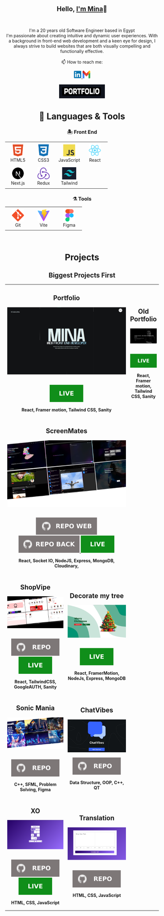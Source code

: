 <h2 align="center">Hello, <a href="https://github.com/Mina-Massoud"  
  title="Profile">I'm Mina</a>👋</h2>
<br>
<p align="center">
  I'm a 20 years old Software Engineer based in Egypt<br>
  I'm passionate about creating intuitive and dynamic user experiences. With a background in front-end web development and a keen eye for design, I always strive to build websites that are 
  both visually compelling and functionally effective.
 <br>
 <br>
  📫 How to reach me:
</p>

<div align='center'>
  <a href="https://www.linkedin.com/in/mina-melad/"> 
    <img src="icons/linkedin.svg" alt="LinkedIn" height="25" width='25' />
  </a>
  <a href="mailto:minamelad232@gmail.com"> 
    <img src="icons/gmail.svg" alt="Gmail" height="25" width='25' />
  </a>
</div>
<br>

<div align='center'>
  <a href='https://mina-melad.onrender.com/'>
    <img src="images/port.png" alt="Portfolio" height="45" width='150' />
  </a>
</div>

<h1 align="center">🚀 Languages & Tools</h1>

<h3 align='center'>🏝️ Front End</h3>

<table align="center" width:"100%">
  <tr>
    <td align="center" height="70" width="70">
      <img src="icons/html5.svg" alt="HTML" width="40" height="40"/>
      <br/>HTML5
    </td>
    <td align="center" height="70" width="70">
      <img src="icons/css3.svg" alt="CSS3" width="40" height="40"/>
      <br/>CSS3
    </td>
    <td align="center" height="70" width="70">
      <img src="icons/javascript.svg" alt="JavaScript" width="40" height="40"/>
      <br/>JavaScript
    </td>
    <td align="center" height="70" width="70">
      <img src="icons/react.svg" alt="React" width="40" height="40"/>
      <br/>React
    </td>
  </tr>
  <tr>
    <td align="center" height="70" width="70">
      <img src="icons/next.svg" alt="React" width="40" height="40"/>
      <br/>Next.js
    </td>
    <td align="center" height="70" width="70">
      <img src="icons/redux.svg" alt="Redux" width="40" height="40"/>
      <br/>Redux
    </td>
    <td align="center" height="70" width="70">
      <img src="images/tailwind.png" alt="Styled Components" height="40"/>
      <br/>Tailwind
    </td>
  </tr>
</table>

<h3 align='center'>⚗️ Tools</h3>

<table align="center">
  <tr>
    <td align="center" height="70" width="70">
      <img src="icons/git.svg" alt="Git" width="40" height="40"/>
      <br/>Git
    </td>
    <td align="center" height="70" width="70">
      <img src="icons/vite.svg" alt="Vite" width="40" height="40"/>
      <br/>Vite
    </td>
    <td align="center" height="70" width="70">
      <img src="icons/figma.svg" alt="Figma" width="40" height="40"/>
      <br/>Figma
    </td>
  </tr>
</table>

<br>

<h1 align="center">Projects</h1>

<h2 align="center">Biggest Projects First</h2>

<table>
  <tr>
    <!-- <td width='50%'></td> -->
      <td width='50%' colspan=2>
      <h2 align='center'>Portfolio</h2>
      <div align='center'>  
        <a href='https://mina-melad.vercel.app/'> 
          <img src='images/main-portfolio.png' alt='portfolio'/>
        </a>
        <br>
        <br>
        <p>
          <a href='https://mina-melad.onrender.com/'>
            <img src='icons/live.svg'/>
          </a>
        </p>
        <p><strong>React, Framer motion, Tailwind CSS, Sanity </strong></p>
      </div>
    </td>
      <td width='50%' colspan=2>
      <h2 align='center'>Old Portfolio</h2>
      <div align='center'>  
        <a href='https://mina-melad.onrender.com/'>
          <img src='images/4.png' alt='portfolio'/>
        </a>
        <br>
        <br>
        <p>
          <a href='https://mina-melad.onrender.com/'>
            <img src='icons/live.svg'/>
          </a>
        </p>
        <p><strong>React, Framer motion, Tailwind CSS, Sanity </strong></p>
      </div>
    </td>
     <tr>
      <tr>
     <td width='50%'  colspan=2>
      <h2 align='center'>ScreenMates</h2>
      <div align='center'>  
        <a href='https://screenmates-beta-v.onrender.com/'>
          <img src='images/3.png' alt='socialmedia'/>
        </a>
        <br>
        <br>
        <p>
          <a href='https://github.com/Mina-Massoud/screenmates'>
            <img src="icons/repo-web.svg"/>
          </a>
          <a href='https://github.com/MarkoSami/ScreenMates-backend'>
            <img src="icons/repo-back.svg"/>
          </a>
          <a href='https://screenmates-beta-v.onrender.com/'>
            <img src='icons/live.svg'/>
          </a>
        </p>
        <p><strong>React, Socket IO, NodeJS, Express, MongoDB, Cloudinary, </strong></p>
      </div>
    </td>
  </tr>
  <tr>
    <td width='50%'>
      <h2 align='center'>ShopVipe</h2>
      <div align='center'>  
        <a href='https://shop-vipe.vercel.app/'>
          <img src='images/1.png' alt='ShopVipe'/>
        </a>
        <br>
        <br>
        <p>
          <a href='https://github.com/Mina-Massoud/Shop-Vipe'>
            <img src="icons/repo.svg"/>
          </a>
          <a href='https://shop-vipe.vercel.app/'>
            <img src='icons/live.svg'/>
          </a>
        </p>
        <p><strong>React, TailwindCSS, GoogleAUTH, Sanity</strong></p>
      </div>
    </td>
    <td width='50%'>
      <h2 align='center'>Decorate my tree</h2>
      <div align='center'>  
        <a href='https://decorate-my-tree.onrender.com/'>
          <img src='images/2.png' alt='Decorate my tree'/>
        </a>
        <br>
        <br>
        <p>
          <a href='https://decorate-my-tree.onrender.com/'>
            <img src='icons/live.svg'/>
          </a>
        </p>
        <p><strong>React, FramerMotion, NodeJs, Express, MongoDB</strong></p>
      </div>
    </td>
  </tr>
   <tr>
    <td width='50%'>
      <h2 align='center'>Sonic Mania</h2>
      <div align='center'>  
        <a href='https://github.com/Mina-Massoud/Sonic-Mania'>
          <img src='images/7.png' alt='XO'/>
        </a>
        <br>
        <br>
        <p>
          <a href='https://github.com/Mina-Massoud/Sonic-Mania'>
            <img src="icons/repo.svg"/>
          </a>
        </p>
        <p><strong>C++, SFML, Problem Solving, Figma</strong></p>
      </div>
    </td>
    <td width='50%'>
      <h2 align='center'>ChatVibes</h2>
       <div align='center'>  
        <a href='https://github.com/Mina-Massoud/chatVibes'>
          <img src='images/8.png' alt='ChatVibes'/>
        </a>
        <br>
        <p>
         <a href='https://github.com/Mina-Massoud/chatVibes'>
            <img src="icons/repo.svg"/>
          </a>
        </p>
        <p><strong>Data Structure, OOP, C++, QT</strong></p>
      </div>
    </td>
  </tr>
  <tr>
    <td width='50%'>
      <h2 align='center'>XO</h2>
      <div align='center'>  
        <a href='https://mina-massoud.github.io/Xo-Game-using-JS/'>
          <img src='images/5.png' alt='XO'/>
        </a>
        <br>
        <br>
        <p>
          <a href='https://mina-massoud.github.io/Xo-Game-using-JS/'>
            <img src="icons/repo.svg"/>
          </a>
            <a href='https://mina-massoud.github.io/Xo-Game-using-JS/'>
            <img src='icons/live.svg'/>
          </a>
        </p>
        <p><strong>HTML, CSS, JavaScript</strong></p>
      </div>
    </td>
    <td width='50%'>
      <h2 align='center'>Translation</h2>
      <div align='center'>  
        <img src='images/6.png' alt='Translation' />
        <br>
        <br>
        <p>
         <a href='https://github.com/Mina-Massoud/Translation-using-APIs'>
            <img src="icons/repo.svg"/>
          </a>
        </p>
        <p><strong>HTML, CSS, JavaScript</strong></p>
      </div>
    </td>
  </tr>
  <tr>
</table>
